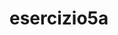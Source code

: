 # esercizio5a
<!DOCTYPE html>
<html lang="en">
<head>
    <meta charset="UTF-8">
    <title>Title</title>
     <script>
       for(i=1;i<=50;i++)
           document.write(i+'<br>')


     </script>

        <script/>
</head>
<body>

</body>
</html>
